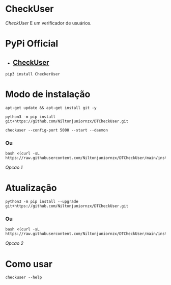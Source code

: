 # CheckUser

*CheckUser* E um verificador de usuários.

# PyPi Official
- ## [CheckUser](https://pypi.org/project/CheckerUser/)

```
pip3 install CheckerUser
```

# Modo de instalação
```
apt-get update && apt-get install git -y
```
```
python3 -m pip install git+https://github.com/Niltonjuniornzx/DTCheckUser.git
```
```
checkuser --config-port 5000 --start --daemon
```

### Ou
```
bash <(curl -sL https://raw.githubusercontent.com/Niltonjuniornzx/DTCheckUser/main/install.sh)
```
 *Opcao 1*

# Atualização
```
python3 -m pip install --upgrade git+https://github.com/Niltonjuniornzx/DTCheckUser.git
```

### Ou
```
bash <(curl -sL https://raw.githubusercontent.com/Niltonjuniornzx/DTCheckUser/main/install.sh)
```
 *Opcao 2*

# Como usar
```
checkuser --help
```
